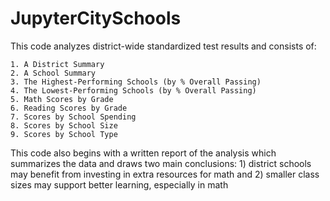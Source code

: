 # JupyterCitySchools

This code analyzes district-wide standardized test results and consists of:

    1. A District Summary
    2. A School Summary
    3. The Highest-Performing Schools (by % Overall Passing)
    4. The Lowest-Performing Schools (by % Overall Passing)
    5. Math Scores by Grade
    6. Reading Scores by Grade
    7. Scores by School Spending
    8. Scores by School Size
    9. Scores by School Type

This code also begins with a written report of the analysis which summarizes the data and draws two main conclusions: 1) district schools may benefit from investing in extra resources for math and 2) smaller class sizes may support better learning, especially in math



